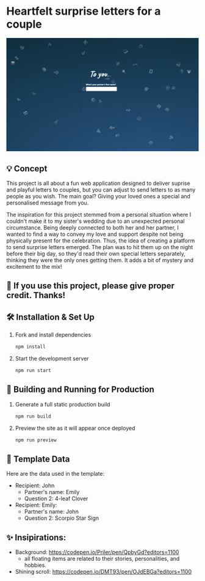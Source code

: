 # Heartfelt surprise letters for a couple

[![demo](/to-you-demo.PNG)](https://dangmt93.github.io/heartfelt-letters-app/)

## 💡 Concept
This project is all about a fun web application designed to deliver suprise and playful letters to couples, but you can adjust to send letters to as many people as you wish. The main goal? Giving your loved ones a special and personalised message from you.

The inspiration for this project stemmed from a personal situation where I couldn't make it to my sister's wedding due to an unexpected personal circumstance. Being deeply connected to both her and her partner, I wanted to find a way to convey my love and support despite not being physically present for the celebration. Thus, the idea of creating a platform to send surprise letters emerged. The plan was to hit them up on the night before their big day, so they'd read their own special letters separately, thinking they were the only ones getting them. It adds a bit of mystery and excitement to the mix!

## 🚨 If you use this project, please give proper credit. Thanks!

## 🛠 Installation & Set Up

1. Fork and install dependencies

    ```sh
    npm install
    ```

2. Start the development server

    ```sh
    npm run start
    ```

## 🚀 Building and Running for Production

1. Generate a full static production build

    ```sh
    npm run build
    ```

2. Preview the site as it will appear once deployed

    ```sh
    npm run preview
    ```

## 📑 Template Data
Here are the data used in the template:
- Recipient: John
  - Partner's name: Emily
  - Question 2: 4-leaf Clover
- Recipient: Emily:
  - Partner's name: John
  - Question 2: Scorpio Star Sign


## ✨ Insipirations:
- Background: https://codepen.io/Priler/pen/QpbyGd?editors=1100
  - all floating items are related to their stories, personalities, and hobbies.
- Shining scroll: https://codepen.io/DMT93/pen/OJdEBGa?editors=1100